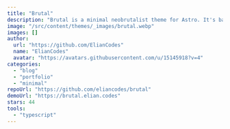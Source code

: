 ```yaml
---
title: "Brutal"
description: "Brutal is a minimal neobrutalist theme for Astro. It's based on Neobrutalist Web Design, a movement that aims to create websites with a minimalistic and functional design. It has some integrations like Image Optimization, RSS, Sitemap, ready to get your SEO done right."
image: "/src/content/themes/_images/brutal.webp"
images: []
author:
  url: "https://github.com/ElianCodes"
  name: "ElianCodes"
  avatar: "https://avatars.githubusercontent.com/u/15145918?v=4"
categories:
  - "blog"
  - "portfolio"
  - "minimal"
repoUrl: "https://github.com/eliancodes/brutal"
demoUrl: "https://brutal.elian.codes"
stars: 44
tools:
  - "typescript"
---
```


